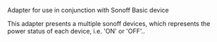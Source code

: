 Adapter for use in conjunction with Sonoff Basic device

This adapter presents a multiple sonoff devices, which represents the power status of each device, i.e. 'ON' or 'OFF'..
